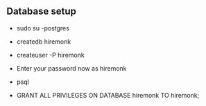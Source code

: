 ## Database setup

* sudo su -postgres
* createdb hiremonk
* createuser -P hiremonk

* Enter your password now as hiremonk

* psql
* GRANT ALL PRIVILEGES ON DATABASE hiremonk TO hiremonk;

